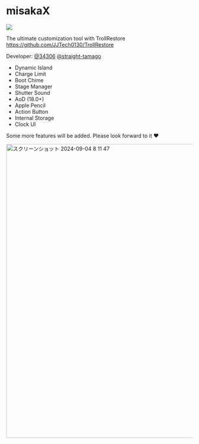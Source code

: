 # misakaX
<a href="https://github.com/straight-tamago/misakaX/releases/latest"><img src="https://img.shields.io/github/v/release/straight-tamago/misakaX?color=d774d5" /></a>

The ultimate customization tool with TrollRestore  
https://github.com/JJTech0130/TrollRestore

Developer: [@34306](https://github.com/34306) [@straight-tamago](https://github.com/straight-tamago)

- Dynamic Island
- Charge Limit
- Boot Chime
- Stage Manager
- Shutter Sound
- AoD (18.0+)
- Apple Pencil
- Action Button
- Internal Storage
- Clock UI

Some more features will be added. Please look forward to it ❤️

<img width="794" alt="スクリーンショット 2024-09-04 8 11 47" src="https://github.com/user-attachments/assets/0540715e-2758-4393-9b56-3d2c7760eab1">
